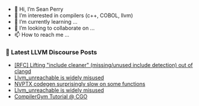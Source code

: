 - 👋 Hi, I’m Sean Perry
- 👀 I’m interested in compilers (c++, COBOL, llvm)
- 🌱 I’m currently learning ...
- 💞️ I’m looking to collaborate on ...
- 📫 How to reach me ...

<!---
s66perry/s66perry is a ✨ special ✨ repository because its `README.md` (this file) appears on your GitHub profile.
You can click the Preview link to take a look at your changes.
--->
### 📕 Latest LLVM Discourse Posts

<!-- DISCOURSE-LLVM:START -->
- [[RFC] Lifting &quot;include cleaner&quot; &lpar;missing/unused include detection&rpar; out of clangd](https://discourse.llvm.org/t/rfc-lifting-include-cleaner-missing-unused-include-detection-out-of-clangd/61228#post_7)
- [Llvm_unreachable is widely misused](https://discourse.llvm.org/t/llvm-unreachable-is-widely-misused/60587?page=2#post_26)
- [NVPTX codegen surprisingly slow on some functions](https://discourse.llvm.org/t/nvptx-codegen-surprisingly-slow-on-some-functions/61307#post_2)
- [Llvm_unreachable is widely misused](https://discourse.llvm.org/t/llvm-unreachable-is-widely-misused/60587?page=2#post_25)
- [CompilerGym Tutorial @ CGO](https://discourse.llvm.org/t/compilergym-tutorial-cgo/61310#post_1)
<!-- DISCOURSE-LLVM:END -->
